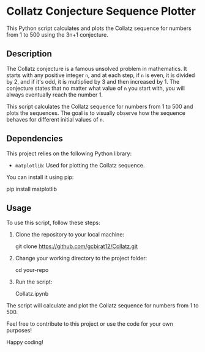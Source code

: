 # Collatz Conjecture Sequence Plotter

This Python script calculates and plots the Collatz sequence for numbers from 1 to 500 using the 3n+1 conjecture.

## Description

The Collatz conjecture is a famous unsolved problem in mathematics. It starts with any positive integer `n`, and at each step, if `n` is even, it is divided by 2, and if it's odd, it is multiplied by 3 and then increased by 1. The conjecture states that no matter what value of `n` you start with, you will always eventually reach the number 1.

This script calculates the Collatz sequence for numbers from 1 to 500 and plots the sequences. The goal is to visually observe how the sequence behaves for different initial values of `n`.

## Dependencies

This project relies on the following Python library:
- `matplotlib`: Used for plotting the Collatz sequence.

You can install it using pip:

pip install matplotlib

## Usage

To use this script, follow these steps:

1. Clone the repository to your local machine:

   git clone https://github.com/gcbirat12/Collatz.git

2. Change your working directory to the project folder:

    cd your-repo
3. Run the script:

   Collatz.ipynb


The script will calculate and plot the Collatz sequence for numbers from 1 to 500.


Feel free to contribute to this project or use the code for your own purposes!

Happy coding!


